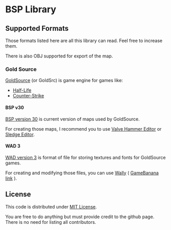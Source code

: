 ﻿# BSP Library

## Supported Formats
Those formats listed here are all this library can read.
Feel free to increase them.

There is also OBJ supported for export of the map.

### Gold Source
[GoldSource](https://developer.valvesoftware.com/wiki/Goldsource) (or GoldSrc) is game engine for games like:
- [Half-Life](http://store.steampowered.com/app/70/HalfLife/)
- [Counter-Strike](http://store.steampowered.com/app/10/CounterStrike/)

#### BSP v30
[BSP version 30](http://abit.g6.cz/game_coding/formats/gold_source/bsp.html) is current version of maps used by GoldSource.

For creating those maps, I recommend you to use [Valve Hammer Editor](http://half-life.wikia.com/wiki/Valve_Hammer_Editor) or [Sledge Editor](http://sledge-editor.com/).

#### WAD 3
[WAD version 3](http://abit.g6.cz/game_coding/formats/gold_source/wad3.html) is format of file for storing textures and fonts for GoldSource games.

For creating and modifying those files, you can use [Wally](http://www.telefragged.com/wally/) ( [GameBanana link](https://gamebanana.com/tools/4774) ).

## License
This code is distributed under [MIT License](LICENSE.md).

You are free to do anything but must provide credit to the github page. There is no need for listing all contributors.